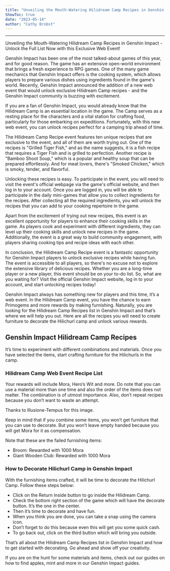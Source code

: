 ```yaml
---
title: "Unveiling the Mouth-Watering Hilidream Camp Recipes in Genshin Impact - Unlock the Full List Now with this Exclusive Web Event!"
ShowToc: true 
date: "2023-05-14"
author: "Cathy Brobst"
---
```

*****
Unveiling the Mouth-Watering Hilidream Camp Recipes in Genshin Impact - Unlock the Full List Now with this Exclusive Web Event!

Genshin Impact has been one of the most talked-about games of this year, and for good reason. The game has an extensive open-world environment that brings a fresh experience to RPG games. One of the many game mechanics that Genshin Impact offers is the cooking system, which allows players to prepare various dishes using ingredients found in the game's world. Recently, Genshin Impact announced the addition of a new web event that would unlock exclusive Hilidream Camp recipes - and the Genshin Impact community is buzzing with excitement.

If you are a fan of Genshin Impact, you would already know that the Hilidream Camp is an essential location in the game. The Camp serves as a resting place for the characters and a vital station for crafting food, particularly for those embarking on expeditions. Fortunately, with this new web event, you can unlock recipes perfect for a camping trip ahead of time.

The Hilidream Camp Recipe event features ten unique recipes that are exclusive to the event, and all of them are worth trying out. One of the recipes is "Grilled Tiger Fish," and as the name suggests, it is a fish recipe that requires a Tiger Fish and is grilled to perfection. Another recipe is "Bamboo Shoot Soup," which is a popular and healthy soup that can be prepared effortlessly. And for meat lovers, there's "Smoked Chicken," which is smoky, tender, and flavorful.

Unlocking these recipes is easy. To participate in the event, you will need to visit the event's official webpage via the game's official website, and then log in to your account. Once you are logged in, you will be able to participate in the daily mini-games that allow you to collect ingredients for the recipes. After collecting all the required ingredients, you will unlock the recipes that you can add to your cooking repertoire in the game.

Apart from the excitement of trying out new recipes, this event is an excellent opportunity for players to enhance their cooking skills in the game. As players cook and experiment with different ingredients, they can level up their cooking skills and unlock new recipes in the game. Additionally, the event is a great way to build community engagement, with players sharing cooking tips and recipe ideas with each other.

In conclusion, the Hilidream Camp Recipe event is a fantastic opportunity for Genshin Impact players to unlock exclusive recipes while having fun. The event is accessible to all players, so there's no excuse not to explore the extensive library of delicious recipes. Whether you are a long-time player or a new player, this event should be on your to-do list. So, what are you waiting for? Visit the official Genshin Impact website, log in to your account, and start unlocking recipes today!


Genshin Impact always has something new for players and this time, it’s a web event. In the Hilidream Camp event, you have the chance to earn Primogems and more rewards by making furnishing. Naturally, you are looking for the Hilidream Camp Recipes list in Genshin Impact and that’s where we will help you out. Here are all the recipes you will need to create furniture to decorate the Hilichurl camp and unlock various rewards.
 
## Genshin Impact Hilidream Camp Recipes
 
It’s time to experiment with different combinations and materials. Once you have selected the items, start crafting furniture for the Hilichurls in the camp.
 
### Hilidream Camp Web Event Recipe List
 
Your rewards will include Mora, Hero’s Wit and more. Do note that you can use a material more than one time and also the order of the items does not matter. The combination is of utmost importance. Also, don’t repeat recipes because you don’t want to waste an attempt.
 

 
Thanks to Illusione-Tempus for this image.
 
Keep in mind that if you combine some items, you won’t get furniture that you can use to decorate. But you won’t leave empty handed because you will get Mora for it as compensation.
 
Note that these are the failed furnishing items:
 
- Broom: Rewarded with 1000 Mora
 - Giant Wooden Club: Rewarded with 1000 Mora

 
### How to Decorate Hilichurl Camp in Genshin Impact
 
With the furnishing items crafted, it will be time to decorate the Hilichurl Camp. Follow these steps below:
 
- Click on the Return Inside button to go inside the Hilidream Camp.
 - Check the bottom right section of the game which will have the decorate button. It’s the one in the center.
 - Then it’s time to decorate and have fun.
 - When you think you are done, you can take a snap using the camera icon.
 - Don’t forget to do this because even this will get you some quick cash.
 - To go back out, click on the third button which will bring you outside.

 
That’s all about the Hilidream Camp Recipes list in Genshin Impact and how to get started with decorating. Go ahead and show off your creativity.
 
If you are on the hunt for some materials and items, check out our guides on how to find apples, mint and more in our Genshin Impact guides.




